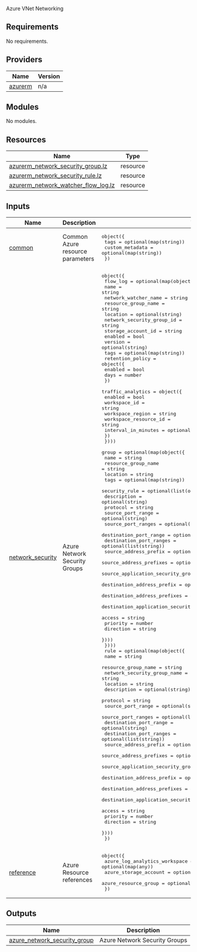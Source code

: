 <!-- BEGIN_TF_DOCS -->

Azure VNet Networking

## Requirements

No requirements.

## Providers

| Name | Version |
|------|---------|
| <a name="provider_azurerm"></a> [azurerm](#provider\_azurerm) | n/a |

## Modules

No modules.

## Resources

| Name | Type |
|------|------|
| [azurerm_network_security_group.lz](https://registry.terraform.io/providers/hashicorp/azurerm/latest/docs/resources/network_security_group) | resource |
| [azurerm_network_security_rule.lz](https://registry.terraform.io/providers/hashicorp/azurerm/latest/docs/resources/network_security_rule) | resource |
| [azurerm_network_watcher_flow_log.lz](https://registry.terraform.io/providers/hashicorp/azurerm/latest/docs/resources/network_watcher_flow_log) | resource |

## Inputs

| Name | Description | Type | Default | Required |
|------|-------------|------|---------|:--------:|
| <a name="input_common"></a> [common](#input\_common) | Common Azure resource parameters | <pre>object({<br>    tags            = optional(map(string))<br>    custom_metadata = optional(map(string))<br>  })</pre> | `{}` | no |
| <a name="input_network_security"></a> [network\_security](#input\_network\_security) | Azure Network Security Groups | <pre>object({<br>    flow_log = optional(map(object({<br>      name                      = string<br>      network_watcher_name      = string<br>      resource_group_name       = string<br>      location                  = optional(string)<br>      network_security_group_id = string<br>      storage_account_id        = string<br>      enabled                   = bool<br>      version                   = optional(string)<br>      tags                      = optional(map(string))<br>      retention_policy = object({<br>        enabled = bool<br>        days    = number<br>      })<br>      traffic_analytics = object({<br>        enabled               = bool<br>        workspace_id          = string<br>        workspace_region      = string<br>        workspace_resource_id = string<br>        interval_in_minutes   = optional(number)<br>      })<br>    })))<br>    group = optional(map(object({<br>      name                = string<br>      resource_group_name = string<br>      location            = string<br>      tags                = optional(map(string))<br>      security_rule = optional(list(object({<br>        description                                = optional(string)<br>        protocol                                   = string<br>        source_port_range                          = optional(string)<br>        source_port_ranges                         = optional(list(string))<br>        destination_port_range                     = optional(string)<br>        destination_port_ranges                    = optional(list(string))<br>        source_address_prefix                      = optional(string)<br>        source_address_prefixes                    = optional(list(string))<br>        source_application_security_group_ids      = optional(list(string))<br>        destination_address_prefix                 = optional(string)<br>        destination_address_prefixes               = optional(list(string))<br>        destination_application_security_group_ids = optional(list(string))<br>        access                                     = string<br>        priority                                   = number<br>        direction                                  = string<br>      })))<br>    })))<br>    rule = optional(map(object({<br>      name                                       = string<br>      resource_group_name                        = string<br>      network_security_group_name                = string<br>      location                                   = string<br>      description                                = optional(string)<br>      protocol                                   = string<br>      source_port_range                          = optional(string)<br>      source_port_ranges                         = optional(list(string))<br>      destination_port_range                     = optional(string)<br>      destination_port_ranges                    = optional(list(string))<br>      source_address_prefix                      = optional(string)<br>      source_address_prefixes                    = optional(list(string))<br>      source_application_security_group_ids      = optional(list(string))<br>      destination_address_prefix                 = optional(string)<br>      destination_address_prefixes               = optional(list(string))<br>      destination_application_security_group_ids = optional(list(string))<br>      access                                     = string<br>      priority                                   = number<br>      direction                                  = string<br>    })))<br>  })</pre> | `{}` | no |
| <a name="input_reference"></a> [reference](#input\_reference) | Azure Resource references | <pre>object({<br>    azure_log_analytics_workspace = optional(map(any))<br>    azure_storage_account         = optional(map(any))<br>    azure_resource_group          = optional(map(any))<br>  })</pre> | `{}` | no |

## Outputs

| Name | Description |
|------|-------------|
| <a name="output_azure_network_security_group"></a> [azure\_network\_security\_group](#output\_azure\_network\_security\_group) | Azure Network Security Groups |
<!-- END_TF_DOCS -->
